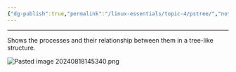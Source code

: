 ```yaml
---
{"dg-publish":true,"permalink":"/linux-essentials/topic-4/pstree/","noteIcon":""}
---
```


---
Shows the processes and their relationship between them in a tree-like structure.

![Pasted image 20240818145340.png](/img/user/Linux%20Essentials/Topic%204/Topic4%20reference%20images/Pasted%20image%2020240818145340.png)
